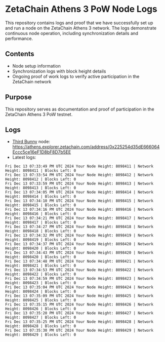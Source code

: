 # ZetaChain Athens 3 PoW Node Logs
This repository contains logs and proof that we have successfully set up and run a node on the ZetaChain Athens 3 network. The logs demonstrate continuous node operation, including synchronization details and performance.

## Contents
- Node setup information
- Synchronization logs with block height details
- Ongoing proof of work logs to verify active participation in the ZetaChain network

## Purpose
This repository serves as documentation and proof of participation in the ZetaChain Athens 3 PoW testnet.

## Logs

- [Third Bunny](https://thirdbunny.xyz/) node: https://athens.explorer.zetachain.com/address/0x225254d35dE666064Eccc5ce16eF1D8bF8D7b5EE
- Latest logs:
```
Fri Dec 13 07:33:49 PM UTC 2024 Your Node Height: 8098411 | Network Height: 8098411 | Blocks Left: 0
Fri Dec 13 07:33:54 PM UTC 2024 Your Node Height: 8098412 | Network Height: 8098412 | Blocks Left: 0
Fri Dec 13 07:33:59 PM UTC 2024 Your Node Height: 8098413 | Network Height: 8098413 | Blocks Left: 0
Fri Dec 13 07:34:05 PM UTC 2024 Your Node Height: 8098414 | Network Height: 8098414 | Blocks Left: 0
Fri Dec 13 07:34:10 PM UTC 2024 Your Node Height: 8098415 | Network Height: 8098415 | Blocks Left: 0
Fri Dec 13 07:34:16 PM UTC 2024 Your Node Height: 8098416 | Network Height: 8098416 | Blocks Left: 0
Fri Dec 13 07:34:21 PM UTC 2024 Your Node Height: 8098417 | Network Height: 8098417 | Blocks Left: 0
Fri Dec 13 07:34:27 PM UTC 2024 Your Node Height: 8098418 | Network Height: 8098418 | Blocks Left: 0
Fri Dec 13 07:34:32 PM UTC 2024 Your Node Height: 8098419 | Network Height: 8098419 | Blocks Left: 0
Fri Dec 13 07:34:37 PM UTC 2024 Your Node Height: 8098420 | Network Height: 8098420 | Blocks Left: 0
Fri Dec 13 07:34:43 PM UTC 2024 Your Node Height: 8098420 | Network Height: 8098420 | Blocks Left: 0
Fri Dec 13 07:34:48 PM UTC 2024 Your Node Height: 8098421 | Network Height: 8098421 | Blocks Left: 0
Fri Dec 13 07:34:53 PM UTC 2024 Your Node Height: 8098422 | Network Height: 8098422 | Blocks Left: 0
Fri Dec 13 07:34:59 PM UTC 2024 Your Node Height: 8098423 | Network Height: 8098423 | Blocks Left: 0
Fri Dec 13 07:35:04 PM UTC 2024 Your Node Height: 8098424 | Network Height: 8098424 | Blocks Left: 0
Fri Dec 13 07:35:09 PM UTC 2024 Your Node Height: 8098425 | Network Height: 8098425 | Blocks Left: 0
Fri Dec 13 07:35:15 PM UTC 2024 Your Node Height: 8098426 | Network Height: 8098426 | Blocks Left: 0
Fri Dec 13 07:35:20 PM UTC 2024 Your Node Height: 8098427 | Network Height: 8098427 | Blocks Left: 0
Fri Dec 13 07:35:25 PM UTC 2024 Your Node Height: 8098428 | Network Height: 8098428 | Blocks Left: 0
Fri Dec 13 07:35:30 PM UTC 2024 Your Node Height: 8098429 | Network Height: 8098429 | Blocks Left: 0
```
